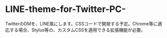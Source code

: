 # LINE-theme-for-Twitter-PC-

TwitterのDMを、LINE風にします。CSSコードで開発する予定。Chrome等に適応する場合、Stylus等の、カスタムCSSを適用できる拡張機能が必要。
